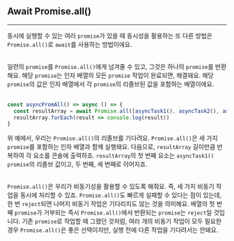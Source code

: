 ## Await Promise.all()
---
동시에 실행할 수 있는 여러 `promise`가 있을 때 동시성을 활용하는 또 다른 방법은 `Promise.all()`로 `await`를 사용하는 방법이에요.
<br>
<br>

일련의 `promise`를 `Promise.all()`에게 넘겨줄 수 있고, 그것은 하나의 `promise`를 반환해요. 해당 `promise`는 인자 배열의 모든 `promise` 작업이 완료되면, 해결돼요. 해당 `promise`의 값은 인자 배열에서 각 `promise`의 리졸브된 값을 포함하는 배열이에요.
<br>
<br>

```javascript
const asyncPromAll() => async () => {
  const resultArray = await Promise.all([asyncTask1(), asyncTask2(), asyncTask3()]);
  resultArray.forEach(result => console.log(result))
}
```

위 예에서, 우리는 `Promise.all()`의 리졸브를 기다려요. `Promise.all()`은 세 가지 `promise`를 포함하는 인자 배열과 함께 실행돼요. 다음으로, `resultArray` 길이만큼 반복하여 각 요소를 콘솔에 출력하죠. `resultArray`의 첫 번째 요소는 `asyncTask1() promise`의 리졸브 값이고, 두 번째, 세 번째로 이어지죠.
<br>
<br>

`Promise.all()`은 우리가 비동기성을 활용할 수 있도록 해줘요. 즉, 세 가지 비동기 작업을 동시에 처리할 수 있죠. `Promise.all()`도 빠르게 실패할 수 있다는 점이 있는데, 한 번 `reject`되면 나머지 비동기 작업은 기다리지도 않는 것을 의미해요. 배열의 첫 번째 `promise`가 거부되는 즉시 `Promise.all()`에서 반환되는 `promise`는 `reject`일 것입니다. 기존 `promise`로 작업할 때 그랬던 것처럼, 여러 개의 비동기 작업이 모두 필요한 경우 `Promise.all()`은 좋은 선택이지만, 실행 전에 다른 작업을 기다려서는 안돼요.